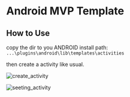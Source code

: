 # Android MVP Template

## How to Use

copy the dir to you ANDROID install path:	`...\plugins\android\lib\templates\activities`

then create a activity like usual.

![create_activity](https://i.imgur.com/wSVNVWa.png)

![seeting_activity](https://i.imgur.com/PoYHKTQ.png)

